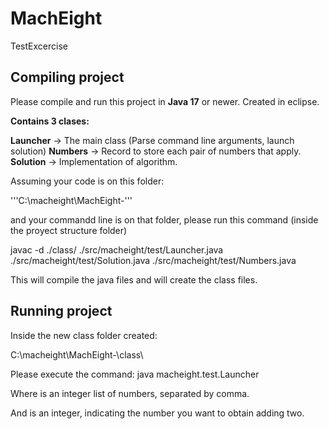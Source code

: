 # MachEight
TestExcercise

## Compiling project

Please compile and run this project in **Java 17** or newer.
Created in eclipse. 


**Contains 3 clases:**

**Launcher** -> The main class (Parse command line arguments, launch solution)
**Numbers**  -> Record to store each pair of numbers that apply.
**Solution** -> Implementation of algorithm.



Assuming your code is on this folder:

'''C:\macheight\MachEight-\'''

and your commandd line is on that folder, please run this command (inside the proyect structure folder)

javac -d ./class/ ./src/macheight/test/Launcher.java ./src/macheight/test/Solution.java ./src/macheight/test/Numbers.java

This will compile the java files and will create the class files.

## Running project

Inside the new class folder created:

C:\macheight\MachEight-\class\

Please execute the command: 
java macheight.test.Launcher <LIST> <TARGET>

Where <LIST> is an integer list of numbers, separated by comma.

And <TARGET> is an integer, indicating the number you want to obtain adding two.



